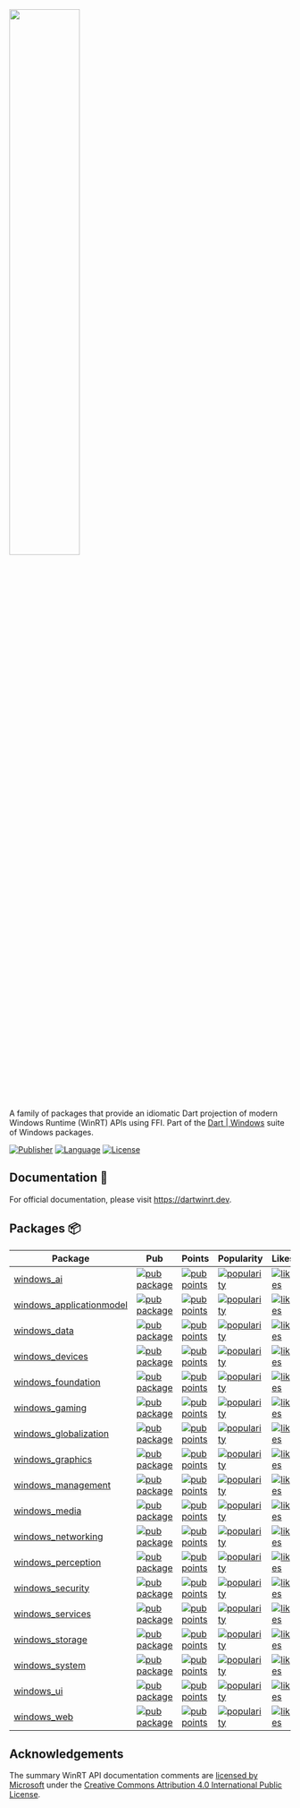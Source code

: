 <img src="https://user-images.githubusercontent.com/2319867/235838660-a82bfdce-aa55-461d-b418-19bd5185b6af.png" width="50%" height="50%">

A family of packages that provide an idiomatic Dart projection of modern
Windows Runtime (WinRT) APIs using FFI.
Part of the [Dart | Windows](https://github.com/dart-windows) suite of Windows
packages.

[![Publisher](https://img.shields.io/pub/publisher/windows_foundation.svg)](https://pub.dev/publishers/win32.pub)
[![Language](https://img.shields.io/badge/language-Dart-blue.svg)](https://dart.dev)
[![License](https://img.shields.io/github/license/dart-windows/dartwinrt?color=blue)](https://opensource.org/licenses/BSD-3-Clause)

## Documentation 📝

For official documentation, please visit https://dartwinrt.dev.

## Packages 📦

| Package                                                          | Pub                                                                                                                            | Points                                                                                                                               | Popularity                                                                                                                               | Likes                                                                                                                          |
| ---------------------------------------------------------------- | ------------------------------------------------------------------------------------------------------------------------------ | ------------------------------------------------------------------------------------------------------------------------------------ | ---------------------------------------------------------------------------------------------------------------------------------------- | ------------------------------------------------------------------------------------------------------------------------------ |
| [windows_ai](./packages/windows_ai/)                             | [![pub package](https://img.shields.io/pub/v/windows_ai.svg)](https://pub.dev/packages/windows_ai)                             | [![pub points](https://img.shields.io/pub/points/windows_ai)](https://pub.dev/packages/windows_ai/score)                             | [![popularity](https://img.shields.io/pub/popularity/windows_ai)](https://pub.dev/packages/windows_ai/score)                             | [![likes](https://img.shields.io/pub/likes/windows_ai)](https://pub.dev/packages/windows_ai/score)                             |
| [windows_applicationmodel](./packages/windows_applicationmodel/) | [![pub package](https://img.shields.io/pub/v/windows_applicationmodel.svg)](https://pub.dev/packages/windows_applicationmodel) | [![pub points](https://img.shields.io/pub/points/windows_applicationmodel)](https://pub.dev/packages/windows_applicationmodel/score) | [![popularity](https://img.shields.io/pub/popularity/windows_applicationmodel)](https://pub.dev/packages/windows_applicationmodel/score) | [![likes](https://img.shields.io/pub/likes/windows_applicationmodel)](https://pub.dev/packages/windows_applicationmodel/score) |
| [windows_data](./packages/windows_data/)                         | [![pub package](https://img.shields.io/pub/v/windows_data.svg)](https://pub.dev/packages/windows_data)                         | [![pub points](https://img.shields.io/pub/points/windows_data)](https://pub.dev/packages/windows_data/score)                         | [![popularity](https://img.shields.io/pub/popularity/windows_data)](https://pub.dev/packages/windows_data/score)                         | [![likes](https://img.shields.io/pub/likes/windows_data)](https://pub.dev/packages/windows_data/score)                         |
| [windows_devices](./packages/windows_devices/)                   | [![pub package](https://img.shields.io/pub/v/windows_devices.svg)](https://pub.dev/packages/windows_devices)                   | [![pub points](https://img.shields.io/pub/points/windows_devices)](https://pub.dev/packages/windows_devices/score)                   | [![popularity](https://img.shields.io/pub/popularity/windows_devices)](https://pub.dev/packages/windows_devices/score)                   | [![likes](https://img.shields.io/pub/likes/windows_devices)](https://pub.dev/packages/windows_devices/score)                   |
| [windows_foundation](./packages/windows_foundation/)             | [![pub package](https://img.shields.io/pub/v/windows_foundation.svg)](https://pub.dev/packages/windows_foundation)             | [![pub points](https://img.shields.io/pub/points/windows_foundation)](https://pub.dev/packages/windows_foundation/score)             | [![popularity](https://img.shields.io/pub/popularity/windows_foundation)](https://pub.dev/packages/windows_foundation/score)             | [![likes](https://img.shields.io/pub/likes/windows_foundation)](https://pub.dev/packages/windows_foundation/score)             |
| [windows_gaming](./packages/windows_gaming/)                     | [![pub package](https://img.shields.io/pub/v/windows_gaming.svg)](https://pub.dev/packages/windows_gaming)                     | [![pub points](https://img.shields.io/pub/points/windows_gaming)](https://pub.dev/packages/windows_gaming/score)                     | [![popularity](https://img.shields.io/pub/popularity/windows_gaming)](https://pub.dev/packages/windows_gaming/score)                     | [![likes](https://img.shields.io/pub/likes/windows_gaming)](https://pub.dev/packages/windows_gaming/score)                     |
| [windows_globalization](./packages/windows_globalization/)       | [![pub package](https://img.shields.io/pub/v/windows_globalization.svg)](https://pub.dev/packages/windows_globalization)       | [![pub points](https://img.shields.io/pub/points/windows_globalization)](https://pub.dev/packages/windows_globalization/score)       | [![popularity](https://img.shields.io/pub/popularity/windows_globalization)](https://pub.dev/packages/windows_globalization/score)       | [![likes](https://img.shields.io/pub/likes/windows_globalization)](https://pub.dev/packages/windows_globalization/score)       |
| [windows_graphics](./packages/windows_graphics/)                 | [![pub package](https://img.shields.io/pub/v/windows_graphics.svg)](https://pub.dev/packages/windows_graphics)                 | [![pub points](https://img.shields.io/pub/points/windows_graphics)](https://pub.dev/packages/windows_graphics/score)                 | [![popularity](https://img.shields.io/pub/popularity/windows_graphics)](https://pub.dev/packages/windows_graphics/score)                 | [![likes](https://img.shields.io/pub/likes/windows_graphics)](https://pub.dev/packages/windows_graphics/score)                 |
| [windows_management](./packages/windows_management/)             | [![pub package](https://img.shields.io/pub/v/windows_management.svg)](https://pub.dev/packages/windows_management)             | [![pub points](https://img.shields.io/pub/points/windows_management)](https://pub.dev/packages/windows_management/score)             | [![popularity](https://img.shields.io/pub/popularity/windows_management)](https://pub.dev/packages/windows_management/score)             | [![likes](https://img.shields.io/pub/likes/windows_management)](https://pub.dev/packages/windows_management/score)             |
| [windows_media](./packages/windows_media/)                       | [![pub package](https://img.shields.io/pub/v/windows_media.svg)](https://pub.dev/packages/windows_media)                       | [![pub points](https://img.shields.io/pub/points/windows_media)](https://pub.dev/packages/windows_media/score)                       | [![popularity](https://img.shields.io/pub/popularity/windows_media)](https://pub.dev/packages/windows_media/score)                       | [![likes](https://img.shields.io/pub/likes/windows_media)](https://pub.dev/packages/windows_media/score)                       |
| [windows_networking](./packages/windows_networking/)             | [![pub package](https://img.shields.io/pub/v/windows_networking.svg)](https://pub.dev/packages/windows_networking)             | [![pub points](https://img.shields.io/pub/points/windows_networking)](https://pub.dev/packages/windows_networking/score)             | [![popularity](https://img.shields.io/pub/popularity/windows_networking)](https://pub.dev/packages/windows_networking/score)             | [![likes](https://img.shields.io/pub/likes/windows_networking)](https://pub.dev/packages/windows_networking/score)             |
| [windows_perception](./packages/windows_perception/)             | [![pub package](https://img.shields.io/pub/v/windows_perception.svg)](https://pub.dev/packages/windows_perception)             | [![pub points](https://img.shields.io/pub/points/windows_perception)](https://pub.dev/packages/windows_perception/score)             | [![popularity](https://img.shields.io/pub/popularity/windows_perception)](https://pub.dev/packages/windows_perception/score)             | [![likes](https://img.shields.io/pub/likes/windows_perception)](https://pub.dev/packages/windows_perception/score)             |
| [windows_security](./packages/windows_security/)                 | [![pub package](https://img.shields.io/pub/v/windows_security.svg)](https://pub.dev/packages/windows_security)                 | [![pub points](https://img.shields.io/pub/points/windows_security)](https://pub.dev/packages/windows_security/score)                 | [![popularity](https://img.shields.io/pub/popularity/windows_security)](https://pub.dev/packages/windows_security/score)                 | [![likes](https://img.shields.io/pub/likes/windows_security)](https://pub.dev/packages/windows_security/score)                 |
| [windows_services](./packages/windows_services/)                 | [![pub package](https://img.shields.io/pub/v/windows_services.svg)](https://pub.dev/packages/windows_services)                 | [![pub points](https://img.shields.io/pub/points/windows_services)](https://pub.dev/packages/windows_services/score)                 | [![popularity](https://img.shields.io/pub/popularity/windows_services)](https://pub.dev/packages/windows_services/score)                 | [![likes](https://img.shields.io/pub/likes/windows_services)](https://pub.dev/packages/windows_services/score)                 |
| [windows_storage](./packages/windows_storage/)                   | [![pub package](https://img.shields.io/pub/v/windows_storage.svg)](https://pub.dev/packages/windows_storage)                   | [![pub points](https://img.shields.io/pub/points/windows_storage)](https://pub.dev/packages/windows_storage/score)                   | [![popularity](https://img.shields.io/pub/popularity/windows_storage)](https://pub.dev/packages/windows_storage/score)                   | [![likes](https://img.shields.io/pub/likes/windows_storage)](https://pub.dev/packages/windows_storage/score)                   |
| [windows_system](./packages/windows_system/)                     | [![pub package](https://img.shields.io/pub/v/windows_system.svg)](https://pub.dev/packages/windows_system)                     | [![pub points](https://img.shields.io/pub/points/windows_system)](https://pub.dev/packages/windows_system/score)                     | [![popularity](https://img.shields.io/pub/popularity/windows_system)](https://pub.dev/packages/windows_system/score)                     | [![likes](https://img.shields.io/pub/likes/windows_system)](https://pub.dev/packages/windows_system/score)                     |
| [windows_ui](./packages/windows_ui/)                             | [![pub package](https://img.shields.io/pub/v/windows_ui.svg)](https://pub.dev/packages/windows_ui)                             | [![pub points](https://img.shields.io/pub/points/windows_ui)](https://pub.dev/packages/windows_ui/score)                             | [![popularity](https://img.shields.io/pub/popularity/windows_ui)](https://pub.dev/packages/windows_ui/score)                             | [![likes](https://img.shields.io/pub/likes/windows_ui)](https://pub.dev/packages/windows_ui/score)                             |
| [windows_web](./packages/windows_web/)                           | [![pub package](https://img.shields.io/pub/v/windows_web.svg)](https://pub.dev/packages/windowws_web)                          | [![pub points](https://img.shields.io/pub/points/windows_web)](https://pub.dev/packages/windows_web/score)                           | [![popularity](https://img.shields.io/pub/popularity/windows_web)](https://pub.dev/packages/windows_web/score)                           | [![likes](https://img.shields.io/pub/likes/windows_web)](https://pub.dev/packages/windows_web/score)                           |

## Acknowledgements

The summary WinRT API documentation comments are [licensed by Microsoft][] under
the [Creative Commons Attribution 4.0 International Public License][license].

[licensed by Microsoft]: https://github.com/MicrosoftDocs/winrt-api/#legal-notices
[license]: https://github.com/MicrosoftDocs/winrt-api/blob/89e9254fd8b53a648937dbb4324d7f7d6f8d1314/LICENSE
